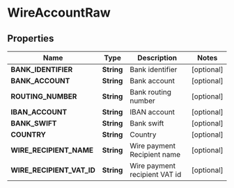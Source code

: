 
# WireAccountRaw

## Properties
Name | Type | Description | Notes
------------ | ------------- | ------------- | -------------
**BANK_IDENTIFIER** | **String** | Bank identifier |  [optional]
**BANK_ACCOUNT** | **String** | Bank account |  [optional]
**ROUTING_NUMBER** | **String** | Bank routing number |  [optional]
**IBAN_ACCOUNT** | **String** | IBAN account |  [optional]
**BANK_SWIFT** | **String** | Bank swift |  [optional]
**COUNTRY** | **String** | Country |  [optional]
**WIRE_RECIPIENT_NAME** | **String** | Wire payment Recipient name |  [optional]
**WIRE_RECIPIENT_VAT_ID** | **String** | Wire payment recipient VAT id |  [optional]



